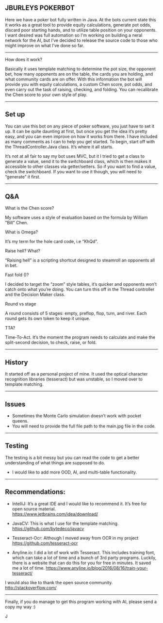 JBURLEYS POKERBOT
-----------------
Here we have a poker bot fully written in Java. At the bots current state this it works as a great tool to provide equity calculations, generate pot odds, discard poor starting hands, and to utilize table position on your opponents. I want desired was full automation so I'm working on building a neral network for the AI, but I’ve decided to release the source code to those who might improve on what I’ve done so far.

------------------
How does it work?

Basically it uses template matching to determine the pot size, the opponent bet, how many opponents are on the table, the cards you are holding, and what community cards are on offer.
With this information the bot will provide you with equity calculations, a custom Chen score, pot odds, and even carry out the task of raising, checking, and folding. 
You can recalibrate the Chen score to your own style of play.

------------------
Set up
------------------
You can use this bot on any piece of poker software, you just have to set it up. It can be quite daunting at first, but once you get the idea it’s pretty easy, and you can even improve on how it works from there. I have included as many comments as I can to help you get started. To begin, start off with the ThreadController.Java class. It’s where it all starts.

It’s not at all fair to say my bot uses MVC, but it I tried to get a class to generate a value, send it to the switchboard class, which is then makes it accessible to other classes via getter/setters. So if you want to find a value, check the switchboard. If you want to use it though, you will need to “generate” it first.

------------------
Q&A
------------------
 What is the Chen score?

My software uses a style of evaluation based on the formula by William "Bill" Chen.

 What is Omega?

It’s my term for the hole card code, i.e “KhQd”. 

 Raise hell? What?

“Raising hell” is a scripting shortcut designed to steamroll an opponents all in bet.
 
 Fast fold ()?

I decided to target the “zoom” style tables, it’s quicker and opponents won’t catch onto what you’re doing. You can turn this off in the Thread controller and the Decision Maker class.

 Round vs stage

A round consists of 5 stages: empty, preflop, flop, turn, and river. Each round gets its own token to keep it unique.

 TTA?

Time-To-Act. It’s the moment the program needs to calculate and make the split-second decision, to check, raise, or fold. 

------------------
History
------------------
It started off as a personal project of mine. It used the optical character recognition libraries (tesseract) but was unstable, so I moved over to template matching.

------------------
Issues
------------------
- Sometimes the Monte Carlo simulation doesn’t work with pocket queens.
- You will need to provide the full file path to the main.jpg file in the code.

------------------
Testing
------------------
The testing is a bit messy but you can read the code to get a better understanding of what things are supposed to do.
- I would like to add more OOD, AI, and multi-table functionality.

------------------
Recommendations:
------------------

- IntelliJ: 
It’s a great IDE and I would like to recommend it. It’s free for open source material.  
https://www.jetbrains.com/idea/download/

- JavaCV:
This is what I use for the template matching.
 https://github.com/bytedeco/javacv

- Tesseract-Ocr: 
Although I moved away from OCR in my project
 https://github.com/tesseract-ocr

- Anyline.io: 
I did a lot of work with Tesseract. This includes training font, which can take a lot of time and a bunch of 3rd party programs. Luckily, there is a website that can do this for you for free in minutes. It saved me a lot of time.
 https://www.anyline.io/blog/2016/08/16/train-your-tesseract/
 
 
I would also like to thank the open source community. http://stackoverflow.com/

------------------

Finally, if you do manage to get this program working with AI, please send a copy my way :)

J
